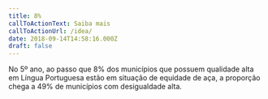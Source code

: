 ```yaml
---
title: 8%
callToActionText: Saiba mais
callToActionUrl: /idea/
date: 2018-09-14T14:58:16.000Z
draft: false
---
```

No 5º ano, ao passo que 8% dos municípios que possuem qualidade alta em Língua Portuguesa estão em situação de equidade de aça, a proporção chega a 49% de municípios com desigualdade alta.

